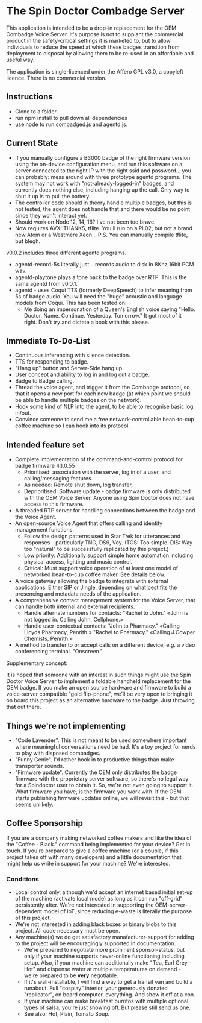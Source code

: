# The Spin Doctor Combadge Server #

This application is intended to be a drop-in replacement for the OEM Combadge Voice Server. It's purpose is not to supplant the commercial product in the safety-critical settings it is marketed to, but to allow individuals to reduce the speed at which these badges transition from deployment to disposal by allowing them to be re-used in an affordable and useful way.

The application is single-licenced under the Affero GPL v3.0, a copyleft licence. There is no commercial version.

## Instructions ##

- Clone to a folder
- run npm install to pull down all dependencies
- use node to run combadged.js and agentd.js.

## Current State ##

- If you manually configure a B3000 badge of the right firmware version using the on-device configuration menu, and run this software on a server connected to the right IP with the right ssid and password... you can probably: mess around with three prototype agentd programs. The system may not work with "not-already-logged-in" badges, and currently does nothing else, including hanging up the call. Only way to shut it up is to pull the battery.
- The controller code should in theory handle multiple badges, but this is not tested, the agent does not handle that and there would be no point since they won't interact yet.
- Should work on Node 12, 14, 16? I've not been too brave.
- Now requires AVX! THANKS, tflite. You'll run on a Pi 02, but not a brand new Atom or a Westmere Xeon... P.S. You can manually compile tflite, but blegh.

v0.0.2 includes three different agentd programs.

- agentd-record-5s literally just... records audio to disk in 8Khz 16bit PCM wav.
- agentd-playtone plays a tone back to the badge over RTP. This is the same agentd from v0.0.1.
- agentd - uses Coqui TTS (formerly DeepSpeech) to infer meaning from 5s of badge audio. You will need the "huge" acoustic and language models from Coqui. This has been tested on:
  - Me doing an impersonation of a Queen's English voice saying "Hello. Doctor. Name. Continue. Yesterday. Tomorrow." It got most of it right. Don't try and dictate a book with this please.


## Immediate To-Do-List ##

- Continuous inferencing with silence detection.
- TTS for responding to badge.
- "Hang up" button and Server-Side hang up.
- User concept and ability to log in and log out a badge.
- Badge to Badge calling.
- Thread the voice agent, and trigger it from the Combadge protocol, so that it opens a new port for each new badge (at which point we should be able to handle multiple badges on the network).
- Hook some kind of NLP into the agent, to be able to recognise basic log in/out.
- Convince someone to send me a free network-controllable bean-to-cup coffee machine so I can hook into its protocol.

## Intended feature set ##

- Complete implementation of the command-and-control protocol for badge firmware 4.1.0.55
   - Prioritised: association with the server, log in of a user, and calling/messaging features.
   - As needed: Remote shut down, log transfer, 
   - Deprioritised: Software update - badge firmware is only distributed with the OEM Voice Server. Anyone using Spin Doctor does not have access to this firmware.
- A threaded RTP server for handling connections between the badge and the Voice Agent.
- An open-source Voice Agent that offers calling and identity management functions.
   - Follow the design patterns used in Star Trek for utterances and responses - particularly TNG, DS9, Voy. (TOS: Too simple. DIS: Way too "natural" to be successfully replicated by this project.)
   - Low priority: Additionally support simple home automation including physical access, lighting and music control.
   - Critical: Must support voice operation of at least one model of networked bean-to-cup coffee maker. See details below.
- A voice gateway allowing the badge to integrate with external applications. Either SIP or Jingle, depending on what best fits the presencing and metadata needs of the application.
- A comprehensive contact management system for the Voice Server, that can handle both internal and external recipients.
   - Handle alternate numbers for contacts: "Rachel to John." «John is not logged in. Calling John, Cellphone.»
   - Handle user-contextual contacts: "John to Pharmacy." «Calling Lloyds Pharmacy, Penrith.» "Rachel to Pharmacy." «Calling J.Cowper Chemists, Penrith.»
- A method to transfer to or accept calls on a different device, e.g. a video conferencing terminal. "Onscreen."

Supplementary concept:

It is hoped that someone with an interest in such things might use the Spin Doctor Voice Server to implement a foldable handheld replacement for the OEM badge. If you make an open source hardware and firmware to build a voice-server compatible "gold flip-phone", we'll be very open to bringing it on board this project as an alternative hardware to the badge. Just throwing that out there.

## Things we're not implementing ##

- "Code Lavender". This is not meant to be used somewhere important where meaningful conversations need be had. It's a toy project for nerds to play with disposed combadges.
- "Funny Genie". I'd rather hook in to productive things than make transporter sounds.
- "Firmware update". Currently the OEM only distributes the badge firmware with the proprietary server software, so there's no legal way for a Spindoctor user to obtain it. So, we're not even going to support it. What firmware you have, is the firmware you work with. If the OEM starts publishing firmware updates online, we will revisit this - but that seems unlikely.

## Coffee Sponsorship ##

If you are a company making networked coffee makers and like the idea of the "Coffee - Black." command being implemented for your device? Get in touch. If you're prepared to give a coffee machine (or a couple, if this project takes off with many developers) and a little documentation that might help us write in support for your machine? We're interested.

### Conditions ###

- Local control only, although we'd accept an internet based initial set-up of the machine (activate local mode) as long as it can run "off-grid" persistently after. We're not interested in supporting the OEM-server-dependent model of IoT, since reducing e-waste is literally the purpose of this project.
- We're not interested in adding black boxes or binary blobs to this project. All code necessary must be open.
- Any machine(s) we do get satisfactory manafacturer-support for adding to the project will be encouragingly supported in documentation.
   - We're prepared to negotiate more prominent sponsor-status, but only if your machine supports never-online functioning including setup. Also, if your machine can additionally make "Tea, Earl Grey - Hot" and dispense water at multiple temperatures on demand - we're prepared to be **very** negotiable.
   - If it's wall-installable, I will find a way to get a transit van and build a runabout. Full "cosplay" interior, your generously donated "replicator", on board computer, everything. And show it off at a con.
   - If your machine can make breakfast burritos with multiple optional types of salsa, you're just showing off. But please still send us one.
   - See also: Hot, Plain, Tomato Soup.